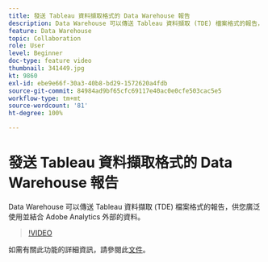 ```yaml
---
title: 發送 Tableau 資料擷取格式的 Data Warehouse 報告
description: Data Warehouse 可以傳送 Tableau 資料擷取 (TDE) 檔案格式的報告，供您廣泛使用並結合 Adobe Analytics 外部的資料。
feature: Data Warehouse
topic: Collaboration
role: User
level: Beginner
doc-type: feature video
thumbnail: 341449.jpg
kt: 9860
exl-id: ebe9e66f-30a3-40b8-bd29-1572620a4fdb
source-git-commit: 84984ad9bf65cfc69117e40ac0e0cfe503cac5e5
workflow-type: tm+mt
source-wordcount: '81'
ht-degree: 100%

---
```


# 發送 Tableau 資料擷取格式的 Data Warehouse 報告

Data Warehouse 可以傳送 Tableau 資料擷取 (TDE) 檔案格式的報告，供您廣泛使用並結合 Adobe Analytics 外部的資料。

>[!VIDEO](https://video.tv.adobe.com/v/341449/?quality=12&learn=on)

如需有關此功能的詳細資訊，請參閱此[文件](https://experienceleague.adobe.com/docs/analytics/export/data-warehouse/t-tableau.html?lang=zh-Hant)。
